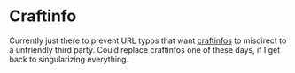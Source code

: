 # Craftinfo

Currently just there to prevent URL typos that want [craftinfos](//github.com/craftinfos) to misdirect to a unfriendly third party.
Could replace craftinfos one of these days, if I get back to singularizing everything.
